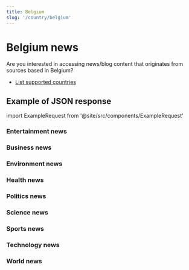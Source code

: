 ```yaml
---
title: Belgium
slug: '/country/belgium'
---
```


# Belgium news

Are you interested in accessing news/blog content that originates from sources based in Belgium?

- [List supported countries](/articles/countries)

## Example of JSON response

import ExampleRequest from '@site/src/components/ExampleRequest'

### Entertainment news
<ExampleRequest url="https://apitube.io/v1/news/articles?limit=2&category=news/Arts_and_Entertainment&country=be"></ExampleRequest>

### Business news
<ExampleRequest url="https://apitube.io/v1/news/articles?limit=2&category=news/Business&country=be"></ExampleRequest>

### Environment news
<ExampleRequest url="https://apitube.io/v1/news/articles?limit=2&category=news/Environment&country=be"></ExampleRequest>

### Health news
<ExampleRequest url="https://apitube.io/v1/news/articles?limit=2&category=news/Health&country=be"></ExampleRequest>

### Politics news
<ExampleRequest url="https://apitube.io/v1/news/articles?limit=2&category=news/Politics&country=be"></ExampleRequest>

### Science news
<ExampleRequest url="https://apitube.io/v1/news/articles?limit=2&category=news/Science&country=be"></ExampleRequest>

### Sports news
<ExampleRequest url="https://apitube.io/v1/news/articles?limit=2&category=news/Sports&country=be"></ExampleRequest>

### Technology news
<ExampleRequest url="https://apitube.io/v1/news/articles?limit=2&category=news/Technology&country=be"></ExampleRequest>

### World news
<ExampleRequest url="https://apitube.io/v1/news/articles?limit=2&category=news/World&country=be"></ExampleRequest>
